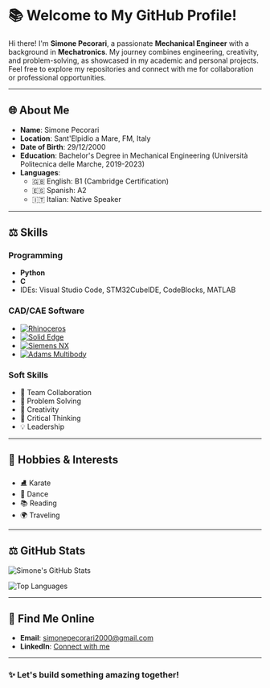 # 📚 Welcome to My GitHub Profile!

Hi there! I'm **Simone Pecorari**, a passionate **Mechanical Engineer** with a background in **Mechatronics**. My journey combines engineering, creativity, and problem-solving, as showcased in my academic and personal projects. Feel free to explore my repositories and connect with me for collaboration or professional opportunities. 

---

## 🌐 About Me

- **Name**: Simone Pecorari
- **Location**: Sant'Elpidio a Mare, FM, Italy
- **Date of Birth**: 29/12/2000
- **Education**: Bachelor's Degree in Mechanical Engineering (Università Politecnica delle Marche, 2019-2023)
- **Languages**:
  - 🇬🇧 English: B1 (Cambridge Certification)
  - 🇪🇸 Spanish: A2
  - 🇮🇹 Italian: Native Speaker

---

## ⚖️ Skills

### Programming
- **Python**
- **C**
- IDEs: Visual Studio Code, STM32CubeIDE, CodeBlocks, MATLAB

### CAD/CAE Software
- [![Rhinoceros](https://img.shields.io/badge/Rhinoceros-02569B?style=for-the-badge)](https://www.rhino3d.com/)
- [![Solid Edge](https://img.shields.io/badge/Solid--Edge-FFCC00?style=for-the-badge)](https://solidedge.siemens.com/)
- [![Siemens NX](https://img.shields.io/badge/Siemens--NX-0078D7?style=for-the-badge)](https://www.plm.automation.siemens.com/global/en/products/nx/)
- [![Adams Multibody](https://img.shields.io/badge/Adams--Multibody-34A853?style=for-the-badge)](https://www.mscsoftware.com/product/adams)

### Soft Skills
- 🔗 Team Collaboration
- 🧠 Problem Solving
- 🎨 Creativity
- 🌌 Critical Thinking
- 💡 Leadership

---

## 🔄 Hobbies & Interests

- ⛸ Karate
- 🕺 Dance
- 📚 Reading
- 🌍 Traveling

---

## ⚖️ GitHub Stats

![Simone's GitHub Stats](https://github-readme-stats.vercel.app/api?username=SimonePecorari&show_icons=true&theme=radical)

![Top Languages](https://github-readme-stats.vercel.app/api/top-langs/?username=SimonePecorari&layout=compact&theme=radical)

---

## 🔎 Find Me Online

- **Email**: [simonepecorari2000@gmail.com](mailto:simonepecorari2000@gmail.com)
- **LinkedIn**: [Connect with me](https://www.linkedin.com/in/simone-pecorari/)

---

### ✨ Let's build something amazing together!
